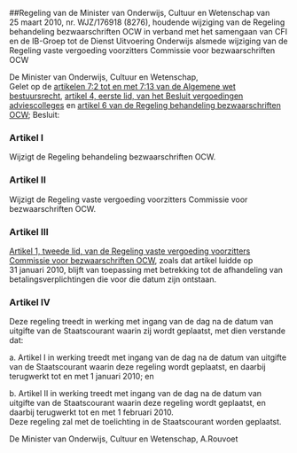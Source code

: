 <meta http-equiv='Content-Type' content='text/html; charset=utf-8' />

##Regeling van de Minister van Onderwijs, Cultuur en Wetenschap van 25 maart 2010, nr. WJZ/176918 (8276), houdende wijziging van de Regeling behandeling bezwaarschriften OCW in verband met het samengaan van CFI en de IB-Groep tot de Dienst Uitvoering Onderwijs alsmede wijziging van de Regeling vaste vergoeding voorzitters Commissie voor bezwaarschriften OCW

De Minister van Onderwijs, Cultuur en Wetenschap,  
Gelet op de [artikelen 7:2 tot en met 7:13 van de Algemene wet bestuursrecht](../../../../../../../../../wet/algemene/wet/bestuursrecht/BWBR0005537/README.md), [artikel 4, eerste lid, van het Besluit vergoedingen adviescolleges](../../../../../../../../../AMvB/besluit/vergoedingen/adviescolleges/en/commissies/BWBR0025279/README.md) en [artikel 6 van de Regeling behandeling bezwaarschriften OCW](../../../../../../../../../ministeriele-regeling/regeling/behandeling/bezwaarschriften/ocw/BWBR0023195/README.md);
Besluit:    

### Artikel  I  

Wijzigt de Regeling behandeling bezwaarschriften OCW.   

### Artikel  II  

Wijzigt de Regeling vaste vergoeding voorzitters Commissie voor bezwaarschriften OCW.   

### Artikel  III  

[Artikel 1, tweede lid, van de Regeling vaste vergoeding voorzitters Commissie voor bezwaarschriften OCW](../../../../../../../../../ministeriele-regeling/regeling/vaste/vergoeding/voorzitters/commissie/voor/bezwaarschriften/ocw/BWBR0026035/README.md), zoals dat artikel luidde op 31 januari 2010, blijft van toepassing met betrekking tot de afhandeling van betalingsverplichtingen die voor die datum zijn ontstaan.  

### Artikel  IV  

Deze regeling treedt in werking met ingang van de dag na de datum van uitgifte van de Staatscourant waarin zij wordt geplaatst, met dien verstande dat: 

a. Artikel I in werking treedt met ingang van de dag na de datum van uitgifte van de Staatscourant waarin deze regeling wordt geplaatst, en daarbij terugwerkt tot en met 1 januari 2010; en  

b. Artikel II in werking treedt met ingang van de dag na de datum van uitgifte van de Staatscourant waarin deze regeling wordt geplaatst, en daarbij terugwerkt tot en met 1 februari 2010.    
Deze regeling zal met de toelichting in de Staatscourant worden geplaatst.  

De 
Minister van Onderwijs, Cultuur en Wetenschap, 
A.Rouvoet   
